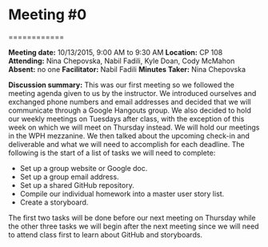 # Meeting #0
============

**Meeting date:** 10/13/2015, 9:00 AM to 9:30 AM
**Location:** CP 108
**Attending:** Nina Chepovska, Nabil Fadili, Kyle Doan, Cody McMahon
**Absent:** no one
**Facilitator:** Nabil Fadili
**Minutes Taker:** Nina Chepovska


**Discussion summary:** This was our first meeting so we followed the meeting agenda given to us by the instructor. We introduced ourselves and exchanged phone numbers and email addresses and decided that we will communicate through a Google Hangouts group. We also decided to hold our weekly meetings on Tuesdays after class, with the exception of this week on which we will meet on Thursday instead. We will hold our meetings in the WPH mezzanine. We then talked about the upcoming check-in and deliverable and what we will need to accomplish for each deadline. The following is the start of a list of tasks we will need to complete: 

- Set up a group website or Google doc.
- Set up a group email address. 
- Set up a shared GitHub repository.
- Compile our individual homework into a master user story list. 
- Create a storyboard. 

The first two tasks will be done before our next meeting on Thursday while the other three tasks we will begin after the next meeting since we will need to attend class first to learn about GitHub and storyboards. 
